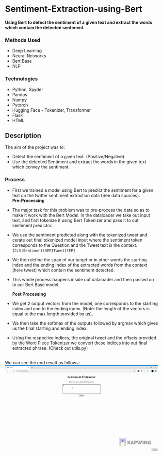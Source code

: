 # Sentiment-Extraction-using-Bert
<b>Using Bert to detect the sentiment of a given text and extract the words which contain the detected sentiment.</b><br>

### Methods Used
* Deep Learning
* Neural Networks
* Bert Base
* NLP

### Technologies
* Python, Spyder
* Pandas
* Numpy
* Pytorch
* Hugging Face - Tokenizer, Transformer
* Flask
* HTML

## Description
The aim of the project was to:
* Detect the sentiment of a given text. (Positive/Negative)
* Use the detected Sentiment and extract the words in the given text which convey the sentiment.

### <b> Process </b>
* First we trained a model using Bert to predict the sentiment for a given text on the twitter sentiment extraction data (See data sources). <br>
<b> Pre-Processing </b>
* The major task for this problem was to pre-process the data so as to make it work with the Bert Model. In the dataloader we take out input text, and first tokenize it using Bert Tokenizer and pass it to out sentiment predictor.
* We use the sentiment predicted along with the tokenized tweet and cerate out final tokenized model input where the sentiment token corresponds to the Question and the Tweet text is the context.
    `[CLS]Sentiment[SEP]Tweet[SEP]`
    
* We then define the span of our target or in other words the starting index and the ending index of the extracted words from the context (here tweet) which contain the sentiment detected.
* This whole process happens inside out dataloader and then passed on to our Bert Base model.

  <b> Post Processing </b>
* We get 2 output vectors from the model, one corresponds to the starting index and one to the ending index. (Note: the length of the vectors is equal to the max length provided by us).
* We then take the softmax of the outputs followed by argmax which gives us the final starting and ending index.
* Using the respective indices, the original tweet and the offsets provided by the Word Piece Tokenizer we convert these indices into out final extracted phrase. (Check out utils.py) <br>
<br>
We can see the end result as follows: <br>
<img src= "https://github.com/Arpan-Mishra/Sentiment-Extraction-using-Bert/blob/master/result.gif">

